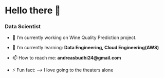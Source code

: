 # Hello there 👋

### Data Scientist

- 🔭 I’m currently working on Wine Quality Prediction project.
- 🌱 I’m currently learning: __Data Engineering, Cloud Engineering(AWS)__

- 📫 How to reach me: __andreasbudhi24@gmail.com__
- ⚡ Fun fact: 
--> I love going to the theaters alone
